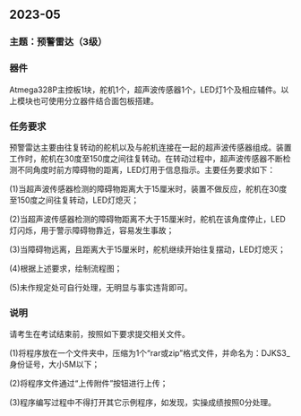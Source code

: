 ## 2023-05

### **主题：预警雷达（3级）**

### **器件**

Atmega328P主控板1块，舵机1个，超声波传感器1个，LED灯1个及相应辅件。以上模块也可使用分立器件结合面包板搭建。

### **任务要求** 

预警雷达主要由往复转动的舵机以及与舵机连接在一起的超声波传感器组成。装置工作时，舵机在30度至150度之间往复转动。在转动过程中，超声波传感器不断检测不同角度时前方障碍物的距离，LED灯用于信息指示。主要任务要求如下：

(1)当超声波传感器检测的障碍物距离大于15厘米时，装置不做反应，舵机在30度至150度之间往复转动，LED灯熄灭；

(2)当超声波传感器检测的障碍物距离不大于15厘米时，舵机在该角度停止，LED灯闪烁，用于警示障碍物靠近，容易发生事故；

(3)当障碍物远离，且距离大于15厘米时，舵机继续开始往复摆动，LED灯熄灭；

(4)根据上述要求，绘制流程图；

(5)未作规定处可自行处理，无明显与事实违背即可。

### **说明**

请考生在考试结束前，按照如下要求提交相关文件。

(1)将程序放在一个文件夹中，压缩为1个“rar或zip”格式文件，并命名为：DJKS3_身份证号，大小5M以下；

(2)将程序文件通过“上传附件”按钮进行上传；

(3)程序编写过程中不得打开其它示例程序，如发现，实操成绩按照0分处理。